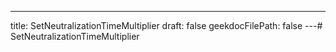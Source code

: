 ---
title: SetNeutralizationTimeMultiplier
draft: false
geekdocFilePath: false
---# SetNeutralizationTimeMultiplier